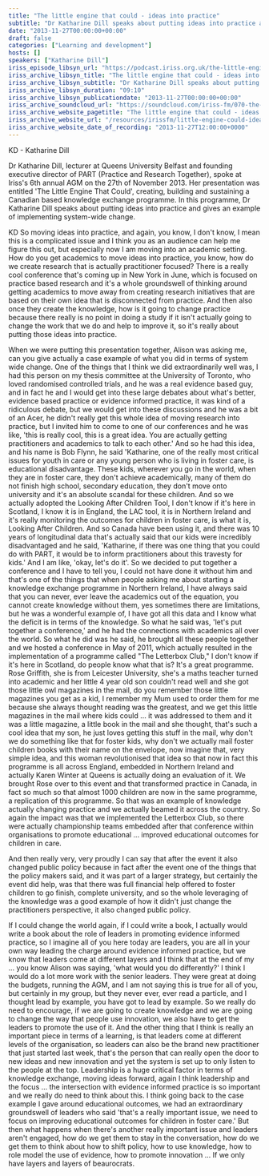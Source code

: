 ```yaml
---
title: "The little engine that could - ideas into practice"
subtitle: "Dr Katharine Dill speaks about putting ideas into practice and gives an example of implementing system-wide change."
date: "2013-11-27T00:00:00+00:00"
draft: false
categories: ["Learning and development"]
hosts: []
speakers: ["Katharine Dill"]
iriss_episode_libsyn_url: "https://podcast.iriss.org.uk/the-little-engine-that-could-ideas-into-practice-1"
iriss_archive_libsyn_title: "The little engine that could - ideas into practice"
iriss_archive_libsyn_subtitle: "Dr Katharine Dill speaks about putting ideas into practice and gives an example of implementing system-wide change."
iriss_archive_libsyn_duration: "09:10"
iriss_archive_libsyn_publicationdate: "2013-11-27T00:00:00+00:00"
iriss_archive_soundcloud_url: "https://soundcloud.com/iriss-fm/070-the-little-engine-that-could-ideas-into-practice"
iriss_archive_website_pagetitle: "The little engine that could - ideas into practice"
iriss_archive_website_url: "/resources/irissfm/little-engine-could-ideas-practice"
iriss_archive_website_date_of_recording: "2013-11-27T12:00:00+0000"
---
```

KD - Katharine Dill

Dr Katharine Dill, lecturer at Queens University Belfast and founding executive director of PART (Practice and Research Together), spoke at Iriss's 6th annual AGM on the 27th of November 2013. Her presentation was entitled 'The Little Engine That Could', creating, building and sustaining a Canadian based knowledge exchange programme. In this programme, Dr Katharine Dill speaks about putting ideas into practice and gives an example of implementing system-wide change.

KD So moving ideas into practice, and again, you know, I don't know, I mean this is a complicated issue and I think you as an audience can help me figure this out, but especially now I am moving into an academic setting. How do you get academics to move ideas into practice, you know, how do we create research that is actually practitioner focused? There is a really cool conference that's coming up in New York in June, which is focused on practice based research and it's a whole groundswell of thinking around getting academics to move away from creating research initiatives that are based on their own idea that is disconnected from practice. And then also once they create the knowledge, how is it going to change practice because there really is no point in doing a study if it isn't actually going to change the work that we do and help to improve it, so it's really about putting those ideas into practice.

When we were putting this presentation together, Alison was asking me, can you give actually a case example of what you did in terms of system wide change. One of the things that I think we did extraordinarily well was, I had this person on my thesis committee at the University of Toronto, who loved randomised controlled trials, and he was a real evidence based guy, and in fact he and I would get into these large debates about what's better, evidence based practice or evidence informed practice, it was kind of a ridiculous debate, but we would get into these discussions and he was a bit of an Acer, he didn't really get this whole idea of moving research into practice, but I invited him to come to one of our conferences and he was like, 'this is really cool, this is a great idea. You are actually getting practitioners and academics to talk to each other.' And so he had this idea, and his name is Bob Flynn, he said 'Katharine, one of the really most critical issues for youth in care or any young person who is living in foster care, is educational disadvantage. These kids, wherever you go in the world, when they are in foster care, they don't achieve academically, many of them do not finish high school, secondary education, they don't move onto university and it's an absolute scandal for these children. And so we actually adopted the Looking After Children Tool, I don't know if it's here in Scotland, I know it is in England, the LAC tool, it is in Northern Ireland and it's really monitoring the outcomes for children in foster care, is what it is, Looking After Children. And so Canada have been using it, and there was 10 years of longitudinal data that's actually said that our kids were incredibly disadvantaged and he said, 'Katharine, if there was one thing that you could do with PART, it would be to inform practitioners about this travesty for kids.' And I am like, 'okay, let's do it'. So we decided to put together a conference and I have to tell you, I could not have done it without him and that's one of the things that when people asking me about starting a knowledge exchange programme in Northern Ireland, I have always said that you can never, ever leave the academics out of the equation, you cannot create knowledge without them, yes sometimes there are limitations, but he was a wonderful example of, I have got all this data and I know what the deficit is in terms of the knowledge. So what he said was, 'let's put together a conference,' and he had the connections with academics all over the world. So what he did was he said, he brought all these people together and we hosted a conference in May of 2011, which actually resulted in the implementation of a programme called "The Letterbox Club," I don't know if it's here in Scotland, do people know what that is? It's a great programme. Rose Griffith, she is from Leicester University, she's a maths teacher turned into academic and her little 4 year old son couldn't read well and she got those little owl magazines in the mail, do you remember those little magazines you get as a kid, I remember my Mum used to order them for me because she always thought reading was the greatest, and we get this little magazines in the mail where kids could ... it was addressed to them and it was a little magazine, a little book in the mail and she thought, that's such a cool idea that my son, he just loves getting this stuff in the mail, why don't we do something like that for foster kids, why don't we actually mail foster children books with their name on the envelope, now imagine that, very simple idea, and this woman revolutionised that idea so that now in fact this programme is all across England, embedded in Northern Ireland and actually Karen Winter at Queens is actually doing an evaluation of it. We brought Rose over to this event and that transformed practice in Canada, in fact so much so that almost 1000 children are now in the same programme, a replication of this programme. So that was an example of knowledge actually changing practice and we actually beamed it across the country. So again the impact was that we implemented the Letterbox Club, so there were actually championship teams embedded after that conference within organisations to promote educational ... improved educational outcomes for children in care.

And then really very, very proudly I can say that after the event it also changed public policy because in fact after the event one of the things that the policy makers said, and it was part of a larger strategy, but certainly the event did help, was that there was full financial help offered to foster children to go finish, complete university, and so the whole leveraging of the knowledge was a good example of how it didn't just change the practitioners perspective, it also changed public policy.

If I could change the world again, if I could write a book, I actually would write a book about the role of leaders in promoting evidence informed practice, so I imagine all of you here today are leaders, you are all in your own way leading the charge around evidence informed practice, but we know that leaders come at different layers and I think that at the end of my ... you know Alison was saying, 'what would you do differently?' I think I would do a lot more work with the senior leaders. They were great at doing the budgets, running the AGM, and I am not saying this is true for all of you, but certainly in my group, but they never ever, ever read a particle, and I thought lead by example, you have got to lead by example. So we really do need to encourage, if we are going to create knowledge and we are going to change the way that people use innovation, we also have to get the leaders to promote the use of it. And the other thing that I think is really an important piece in terms of a learning, is that leaders come at different levels of the organisation, so leaders can also be the brand new practitioner that just started last week, that's the person that can really open the door to new ideas and new innovation and yet the system is set up to only listen to the people at the top. Leadership is a huge critical factor in terms of knowledge exchange, moving ideas forward, again I think leadership and the focus ... the intersection with evidence informed practice is so important and we really do need to think about this. I think going back to the case example I gave around educational outcomes, we had an extraordinary groundswell of leaders who said 'that's a really important issue, we need to focus on improving educational outcomes for children in foster care.' But then what happens when there's another really important issue and leaders aren't engaged, how do we get them to stay in the conversation, how do we get them to think about how to shift policy, how to use knowledge, how to role model the use of evidence, how to promote innovation ... If we only have layers and layers of beaurocrats.